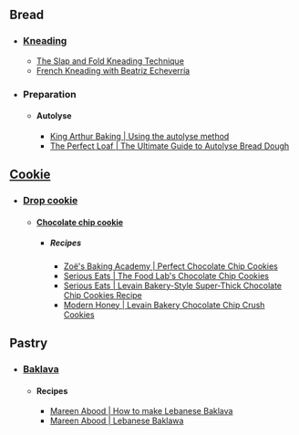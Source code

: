 ## Bread
- ### [Kneading](https://en.wikipedia.org/wiki/Kneading)
	- [The Slap and Fold Kneading Technique](https://www.theperfectloaf.com/guides/slap-and-fold/)
	- [French Kneading with Beatriz Echeverría](https://www.youtube.com/watch?v=9dUZ0O-Wv0Q&t=551s)
- ### Preparation
	- #### Autolyse
		- [King Arthur Baking | Using the autolyse method](https://www.kingarthurbaking.com/blog/2017/09/29/autolyse-sourdough)
		- [The Perfect Loaf | The Ultimate Guide to Autolyse Bread Dough](https://www.theperfectloaf.com/guides/how-to-autolyse/)
## [Cookie](https://en.wikipedia.org/wiki/Cookie)
- ### [Drop cookie](https://en.wikipedia.org/wiki/Cookie#Classification)
	- #### [Chocolate chip cookie](https://en.wikipedia.org/wiki/Chocolate_chip_cookie)
		- ##### Recipes
			- [Zoë's Baking Academy | Perfect Chocolate Chip Cookies](https://zoefrancois.substack.com/p/zoes-baking-academy-perfect-chocolate)
			- [Serious Eats | The Food Lab's Chocolate Chip Cookies](https://www.seriouseats.com/the-food-lab-best-chocolate-chip-cookie-recipe)
			- [Serious Eats | Levain Bakery-Style Super-Thick Chocolate Chip Cookies Recipe](https://www.seriouseats.com/super-thick-chocolate-chip-cookie-recipe)
			- [Modern Honey | Levain Bakery Chocolate Chip Crush Cookies](https://www.modernhoney.com/levain-bakery-chocolate-chip-crush-cookies/)
## Pastry
- ### [Baklava](https://en.wikipedia.org/wiki/Baklava)
	- #### Recipes
		- [Mareen Abood | How to make Lebanese Baklava](https://maureenabood.com/how-to-make-lebanese-baklawa/)
		- [Mareen Abood | Lebanese Baklawa](https://maureenabood.com/lebanese-baklawa-do-you-hear-what-i-hear/)

